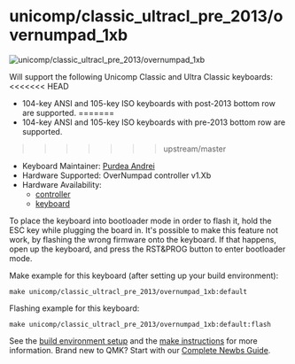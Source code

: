 # unicomp/classic_ultracl_pre_2013/overnumpad_1xb

![unicomp/classic_ultracl_pre_2013/overnumpad_1xb](https://www.pckeyboard.com/mm5/graphics/00000001/UB4ZPHA_800x343.jpg)

Will support the following Unicomp Classic and Ultra Classic keyboards:
<<<<<<< HEAD
  * 104-key ANSI and 105-key ISO keyboards with post-2013 bottom row are supported.
=======
  * 104-key ANSI and 105-key ISO keyboards with pre-2013 bottom row are supported.
>>>>>>> upstream/master

* Keyboard Maintainer: [Purdea Andrei](https://github.com/purdeaandrei)
* Hardware Supported: OverNumpad controller v1.Xb
* Hardware Availability:
  * [controller](https://github.com/purdeaandrei/overnumpad_controller_1xb)
  * [keyboard](https://www.pckeyboard.com/)

To place the keyboard into bootloader mode in order to flash it, hold the ESC key while plugging the board in.
It's possible to make this feature not work, by flashing the wrong firmware onto the keyboard.
If that happens, open up the keyboard, and press the RST&PROG button to enter bootloader mode.

Make example for this keyboard (after setting up your build environment):

    make unicomp/classic_ultracl_pre_2013/overnumpad_1xb:default

Flashing example for this keyboard:

    make unicomp/classic_ultracl_pre_2013/overnumpad_1xb:default:flash

See the [build environment setup](https://docs.qmk.fm/#/getting_started_build_tools) and the [make instructions](https://docs.qmk.fm/#/getting_started_make_guide) for more information. Brand new to QMK? Start with our [Complete Newbs Guide](https://docs.qmk.fm/#/newbs).
